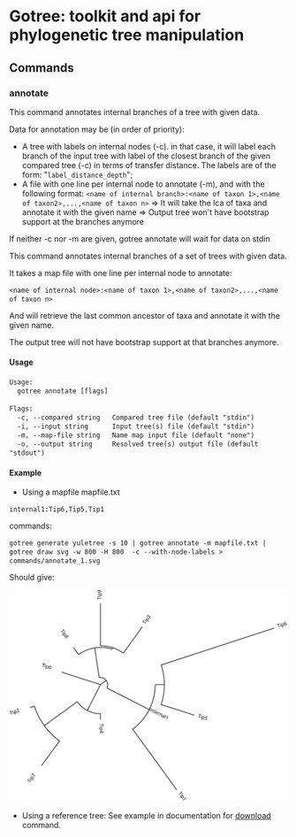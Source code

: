 # Gotree: toolkit and api for phylogenetic tree manipulation

## Commands

### annotate
This command annotates internal branches of a tree with given data.

Data for annotation may be (in order of priority):
- A tree with labels on internal nodes (-c). in that case, it will label each branch of 
   the input tree with label of the closest branch of the given compared tree (-c) in terms
   of transfer distance. The labels are of the form: "`label_distance_depth`";
- A file with one line per internal node to annotate (-m), and with the following format:
   `<name of internal branch>:<name of taxon 1>,<name of taxon2>,...,<name of taxon n>`
   => It will take the lca of taxa and annotate it with the given name
   => Output tree won't have bootstrap support at the branches anymore

If neither -c nor -m are given, gotree annotate will wait for data on stdin

This command annotates internal branches of a set of trees with given data.

It takes a map file with one line per internal node to annotate:

```
<name of internal node>:<name of taxon 1>,<name of taxon2>,...,<name of taxon n>
```

And will retrieve the last common ancestor of taxa and annotate it with the given name.

The output tree will not have bootstrap support at that branches anymore.


#### Usage

```
Usage:
  gotree annotate [flags]

Flags:
  -c, --compared string   Compared tree file (default "stdin")
  -i, --input string      Input tree(s) file (default "stdin")
  -m, --map-file string   Name map input file (default "none")
  -o, --output string     Resolved tree(s) output file (default "stdout")
```

#### Example

* Using a mapfile
mapfile.txt
```
internal1:Tip6,Tip5,Tip1
```

commands:
```
gotree generate yuletree -s 10 | gotree annotate -m mapfile.txt | gotree draw svg -w 800 -H 800  -c --with-node-labels > commands/annotate_1.svg
```

Should give:

![Tree image](annotate_1.svg)

* Using a reference tree: See example in documentation for [download](download.md) command. 
